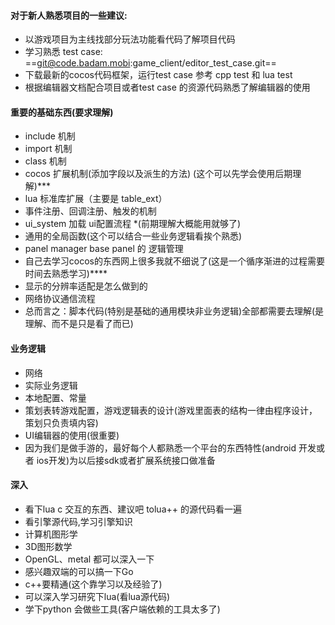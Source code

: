 #### 对于新人熟悉项目的一些建议:
- 以游戏项目为主线找部分玩法功能看代码了解项目代码
- 学习熟悉 test case: ==git@code.badam.mobi:game_client/editor_test_case.git==
- 下载最新的cocos代码框架，运行test case 参考 cpp test 和 lua test
- 根据编辑器文档配合项目或者test case 的资源代码熟悉了解编辑器的使用

#### 重要的基础东西(要求理解)
- include 机制
- import 机制
- class 机制
- cocos 扩展机制(添加字段以及派生的方法) (这个可以先学会使用后期理解)***
- lua 标准库扩展（主要是 table_ext）
- 事件注册、回调注册、触发的机制
- ui_system 加载 ui配置流程  *(前期理解大概能用就够了)
- 通用的全局函数(这个可以结合一些业务逻辑看挨个熟悉)
- panel manager base panel 的 逻辑管理
- 自己去学习cocos的东西网上很多我就不细说了(这是一个循序渐进的过程需要时间去熟悉学习)****
- 显示的分辨率适配是怎么做到的
- 网络协议通信流程
- 总而言之：脚本代码(特别是基础的通用模块非业务逻辑)全部都需要去理解(是理解、而不是只是看了而已)

#### 业务逻辑
- 网络
- 实际业务逻辑
- 本地配置、常量
- 策划表转游戏配置，游戏逻辑表的设计(游戏里面表的结构一律由程序设计，策划只负责填内容)
- UI编辑器的使用(很重要)
- 因为我们是做手游的，最好每个人都熟悉一个平台的东西特性(android 开发或者 ios开发)为以后接sdk或者扩展系统接口做准备

#### 深入
- 看下lua c 交互的东西、建议吧 tolua++ 的源代码看一遍
- 看引擎源代码,学习引擎知识
- 计算机图形学
- 3D图形数学
- OpenGL、metal 都可以深入一下
- 感兴趣双端的可以搞一下Go
- c++要精通(这个靠学习以及经验了)
- 可以深入学习研究下lua(看lua源代码)
- 学下python 会做些工具(客户端依赖的工具太多了)
